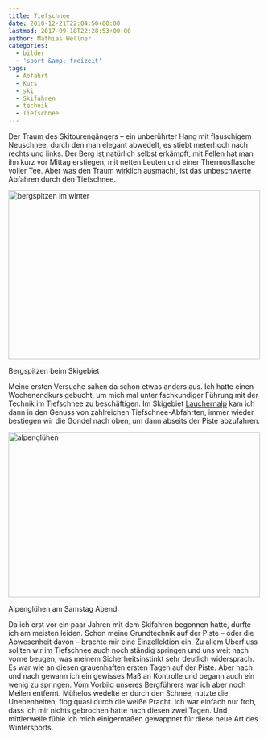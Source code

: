 ```yaml
---
title: Tiefschnee
date: 2010-12-21T22:04:50+00:00
lastmod: 2017-09-18T22:28:53+00:00
author: Mathias Wellner
categories:
  - bilder
  - 'sport &amp; freizeit'
tags:
  - Abfahrt
  - Kurs
  - ski
  - Skifahren
  - technik
  - Tiefschnee
---
```

Der Traum des Skitourengängers &ndash; ein unberührter Hang mit flauschigem Neuschnee, durch den man elegant abwedelt, es stiebt meterhoch nach rechts und links. Der Berg ist natürlich selbst erkämpft, mit Fellen hat man ihn kurz vor Mittag erstiegen, mit netten Leuten und einer Thermosflasche voller Tee. Aber was den Traum wirklich ausmacht, ist das unbeschwerte Abfahren durch den Tiefschnee. 

<div style="width: 510px" class="wp-caption aligncenter">
  <a href="http://www.flickr.com/photos/mwellner/5280626381/" title="bergspitzen im winter by mwellner, on Flickr"><img src="http://farm6.static.flickr.com/5083/5280626381_dd5a91b342.jpg" width="500" height="335" alt="bergspitzen im winter" /></a>
  
  <p class="wp-caption-text">
    Bergspitzen beim Skigebiet<br />
  </p>
</div>

Meine ersten Versuche sahen da schon etwas anders aus. Ich hatte einen Wochenendkurs gebucht, um mich mal unter fachkundiger Führung mit der Technik im Tiefschnee zu beschäftigen. Im Skigebiet [Lauchernalp](http://www.lauchernalp.ch) kam ich dann in den Genuss von zahlreichen Tiefschnee-Abfahrten, immer wieder bestiegen wir die Gondel nach oben, um dann abseits der Piste abzufahren. 

<div style="width: 510px" class="wp-caption aligncenter">
  <a href="http://www.flickr.com/photos/mwellner/5277967977/" title="alpenglühen by mwellner, on Flickr"><img src="http://farm6.static.flickr.com/5123/5277967977_b950c23ea8.jpg" width="500" height="328" alt="alpenglühen" /></a>
  
  <p class="wp-caption-text">
    Alpenglühen am Samstag Abend<br />
  </p>
</div>

Da ich erst vor ein paar Jahren mit dem Skifahren begonnen hatte, durfte ich am meisten leiden. Schon meine Grundtechnik auf der Piste &ndash; oder die Abwesenheit davon &ndash; brachte mir eine Einzellektion ein. Zu allem Überfluss sollten wir im Tiefschnee auch noch ständig springen und uns weit nach vorne beugen, was meinem Sicherheitsinstinkt sehr deutlich widersprach. Es war wie an diesen grauenhaften ersten Tagen auf der Piste. Aber nach und nach gewann ich ein gewisses Maß an Kontrolle und begann auch ein wenig zu springen. Vom Vorbild unseres Bergführers war ich aber noch Meilen entfernt. Mühelos wedelte er durch den Schnee, nutzte die Unebenheiten, flog quasi durch die weiße Pracht. Ich war einfach nur froh, dass ich mir nichts gebrochen hatte nach diesen zwei Tagen. Und mittlerweile fühle ich mich einigermaßen gewappnet für diese neue Art des Wintersports.